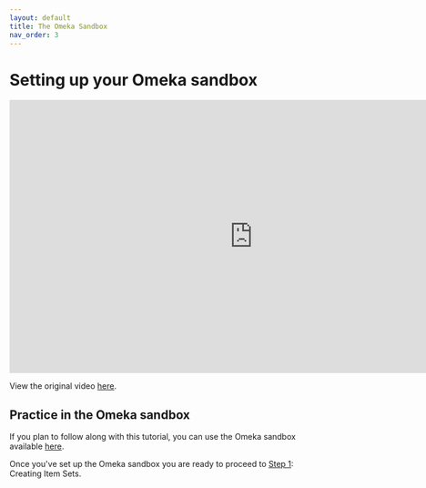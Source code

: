 ```yaml
---
layout: default
title: The Omeka Sandbox
nav_order: 3
---
```




# Setting up your Omeka sandbox

<iframe height="480" width="853" allowfullscreen frameborder=0 src="https://echo360.ca/media/17ed11e1-f95d-4718-80a3-8d97035165cf/public?autoplay=false&automute=false"></iframe>

View the original video [here](https://echo360.ca/media/a4e1355c-d930-4c6c-a97d-32fd3b133d4c/public).


## Practice in the Omeka sandbox

If you plan to follow along with this tutorial, you can use the Omeka sandbox available [here](https://omeka.org/s/download/#sandbox).

Once you've set up the Omeka sandbox you are ready to proceed to [Step 1](step1): Creating Item Sets.



